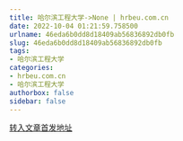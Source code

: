 ```yaml
---
title: 哈尔滨工程大学->None | hrbeu.com.cn
date: 2022-10-04 01:21:59.758500
urlname: 46eda6b0dd8d18409ab56836892db0fb
slug: 46eda6b0dd8d18409ab56836892db0fb
tags: 
- 哈尔滨工程大学
categories:
- hrbeu.com.cn
- 哈尔滨工程大学
authorbox: false
sidebar: false
---
```





[转入文章首发地址](https://wappass.baidu.com/static/captcha/tuxing.html?ak=572be823e2f50ea759a616c060d6b9f1&backurl=https%3A%2F%2Fmbd.baidu.com%2Fnewspage%2Fdata%2Flandingsuper%3Fthird%3Dbaijiahao%26baijiahao_id%3D1745181961783752043%26wfr%3Dspider%26c_source%3Dduedge&timestamp=1664846507&signature=3434a050c2e285ad27cdf86c44ee54f1)